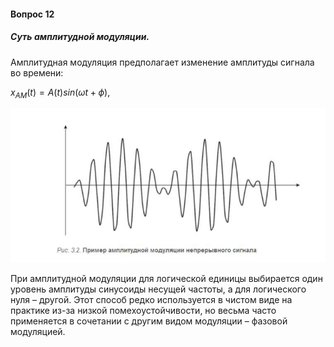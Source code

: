 #### Вопрос 12

##### Суть амплитудной модуляции.

Амплитудная модуляция предполагает изменение амплитуды сигнала  во времени:

$x_{AM}(t) = A(t)sin(\omega t + \phi)$,

 ![image-20220622154947228](Answer_3_11/image-20220622154947228.png)

При амплитудной модуляции для логической единицы выбирается  один уровень амплитуды синусоиды несущей частоты, а для  логического нуля – другой. Этот способ редко используется в чистом  виде на практике из-за низкой помехоустойчивости, но весьма часто  применяется в сочетании с другим видом модуляции – фазовой  модуляцией.
